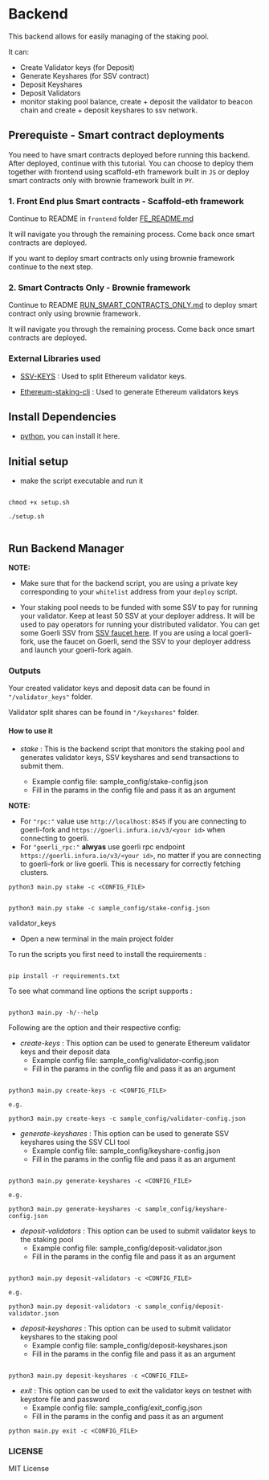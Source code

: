 # Backend

This backend allows for easily managing of the staking pool.

It can:

- Create Validator keys (for Deposit)
- Generate Keyshares (for SSV contract)
- Deposit Keyshares
- Deposit Validators
- monitor staking pool balance, create + deposit the validator to beacon chain and create + deposit keyshares to ssv network.

## Prerequiste - Smart contract deployments

You need to have smart contracts deployed before running this backend. After deployed, continue with this tutorial. You can choose to deploy them together with frontend using scaffold-eth framework built in `JS` or deploy smart contracts only with brownie framework built in `PY`.

### 1. Front End plus Smart contracts - Scaffold-eth framework

Continue to README in `frontend` folder [FE_README.md](/frontend/README.md)

It will navigate you through the remaining process. Come back once smart contracts are deployed.

If you want to deploy smart contracts only using brownie framework continue to the next step.

### 2. Smart Contracts Only - Brownie framework

Continue to README [RUN_SMART_CONTRACTS_ONLY.md](/RUN_SMART_CONTRACTS_ONLY.md) to deploy smart contract only using brownie framework.

It will navigate you through the remaining process. Come back once smart contracts are deployed.

### External Libraries used

- [SSV-KEYS](https://github.com/bloxapp/ssv-keys.git) : Used to split Ethereum validator keys.

- [Ethereum-staking-cli](https://github.com/ethereum/staking-deposit-cli.git) : Used to generate Ethereum validators keys

## Install Dependencies

- [python](https://www.python.org/downloads/), you can install it here.

## Initial setup

- make the script executable and run it

```

chmod +x setup.sh

./setup.sh


```

## Run Backend Manager

**NOTE:**

- Make sure that for the backend script, you are using a private key corresponding to your `whitelist` address from your `deploy` script.

- Your staking pool needs to be funded with some SSV to pay for running your validator. Keep at least 50 SSV at your deployer address. It will be used to pay operators for running your distributed validator. You can get some Goerli SSV from [SSV faucet here](https://faucet.ssv.network/). If you are using a local goerli-fork, use the faucet on Goerli, send the SSV to your deployer address and launch your goerli-fork again.

### Outputs

Your created validator keys and deposit data can be found in `"/validator_keys"` folder.

Validator split shares can be found in `"/keyshares"` folder.

#### How to use it

- _stake_ : This is the backend script that monitors the staking pool and generates validator keys, SSV keyshares and send transactions to submit them.

  - Example config file: sample_config/stake-config.json
  - Fill in the params in the config file and pass it as an argument

**NOTE:**

- For `"rpc:"` value use `http://localhost:8545` if you are connecting to goerli-fork and `https://goerli.infura.io/v3/<your id>` when connecting to goerli.
- For `"goerli_rpc:"` **alwyas** use goerli rpc endpoint `https://goerli.infura.io/v3/<your id>`, no matter if you are connecting to goerli-fork or live goerli. This is necessary for correctly fetching clusters.

```
python3 main.py stake -c <CONFIG_FILE>


python3 main.py stake -c sample_config/stake-config.json

```

validator_keys

- Open a new terminal in the main project folder

To run the scripts you first need to install the requirements :

```

pip install -r requirements.txt

```

To see what command line options the script supports :

```

python3 main.py -h/--help

```

Following are the option and their respective config:

- _create-keys_ : This option can be used to generate Ethereum validator keys and their deposit data
  - Example config file: sample_config/validator-config.json
  - Fill in the params in the config file and pass it as an argument

```

python3 main.py create-keys -c <CONFIG_FILE>

e.g.

python3 main.py create-keys -c sample_config/validator-config.json

```

- _generate-keyshares_ : This option can be used to generate SSV keyshares using the SSV CLI tool
  - Example config file: sample_config/keyshare-config.json
  - Fill in the params in the config file and pass it as an argument

```

python3 main.py generate-keyshares -c <CONFIG_FILE>

e.g.

python3 main.py generate-keyshares -c sample_config/keyshare-config.json

```

- _deposit-validators_ : This option can be used to submit validator keys to the staking pool
  - Example config file: sample_config/deposit-validator.json
  - Fill in the params in the config file and pass it as an argument

```

python3 main.py deposit-validators -c <CONFIG_FILE>

e.g.

python3 main.py deposit-validators -c sample_config/deposit-validator.json

```

- _deposit-keyshares_ : This option can be used to submit validator keyshares to the staking pool
  - Example config file: sample_config/deposit-keyshares.json
  - Fill in the params in the config file and pass it as an argument

```

python3 main.py deposit-keyshares -c <CONFIG_FILE>

```
- *exit* : This option can be used to exit the validator keys on testnet with keystore file and password
  - Example config file: sample_config/exit_config.json
  - Fill in the params in the config and pass it as an argument
```
python main.py exit -c <CONFIG_FILE>
```

### LICENSE

MIT License
